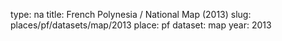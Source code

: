 type: na
title: French Polynesia / National Map (2013)
slug: places/pf/datasets/map/2013
place: pf
dataset: map
year: 2013
